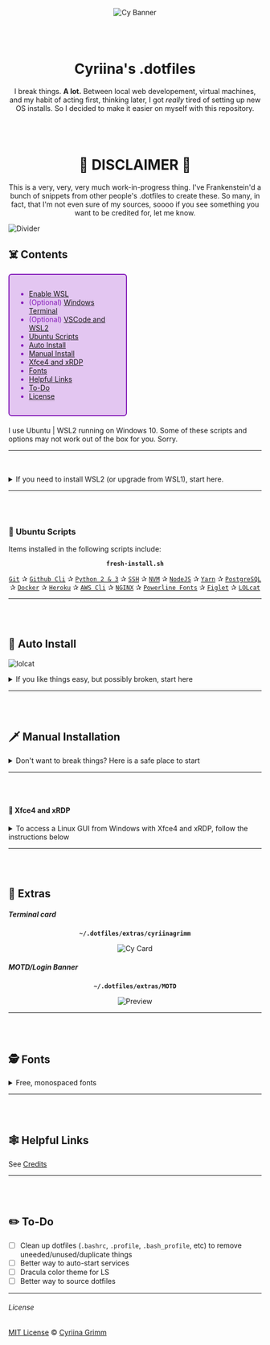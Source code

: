 <div align="center">

![Cy Banner](assets/Cyriina_Banner.png?raw=true "Cy Banner")

<br>
<br>

# Cyriina's .dotfiles

I break things. **A lot.** Between local web developement, virtual machines, and my habit of acting first, thinking later, I got *really* tired of setting up new OS installs. So I decided to make it easier on myself with this repository.

<br>
<br>

🦇 **DISCLAIMER** 🦇
==============================
This is a very, very, very much work-in-progress thing. I've Frankenstein'd a bunch of snippets from other people's .dotfiles to create these. So many, in fact, that I'm not even sure of my sources, soooo if you see something you want to be credited for, let me know.

</div>

![Divider](assets/divider.png?raw=true "Divider")

## ☠️ Contents
<div style="padding: 15px; border: 2px solid transparent; margin-bottom: 20px; border-radius: 6px; color: #8319b8; background-color: #e3c6f1; border-color: #8319b8; width: 40%;">

- [Enable WSL](#enable-wsl)
- (Optional) [Windows Terminal](#windows-terminal)
- (Optional) [VSCode and WSL2](#vscode-and-wsl2)
- [Ubuntu Scripts](#ubuntu-scripts)
- [Auto Install](#auto-install)
- [Manual Install](#manual-install)
- [Xfce4 and xRDP](#xfce4-and-xrdp)
- [Fonts](#fonts)
- [Helpful Links](#helpful-links)
- [To-Do](#to-do)
- [License](#license)
</div>

I use Ubuntu | WSL2 running on Windows 10. Some of these scripts and options may not work out of the box for you. Sorry.

_____
<br>
<br>

<details>
<summary>If you need to install WSL2 (or upgrade from WSL1), start here.</summary>

### ❶ Enable WSL

*[WSL development on GitHub](https://github.com/microsoft/WSL)*

Enable WSL 2 and update the linux kernel ([Source](https://docs.microsoft.com/en-us/windows/wsl/install-win10))

```powershell
# Open PowerShell as Administrator

# Enable WSL and VirtualMachinePlatform features
dism.exe /online /enable-feature /featurename:Microsoft-Windows-Subsystem-Linux /all /norestart
dism.exe /online /enable-feature /featurename:VirtualMachinePlatform /all /norestart

# Download and install the Linux kernel update package
$wslUpdateInstallerUrl = "https://wslstorestorage.blob.core.windows.net/wslblob/wsl_update_x64.msi"
$downloadFolderPath = (New-Object -ComObject Shell.Application).NameSpace('shell:Downloads').Self.Path
$wslUpdateInstallerFilePath = "$downloadFolderPath/wsl_update_x64.msi"
$wc = New-Object System.Net.WebClient
$wc.DownloadFile($wslUpdateInstallerUrl, $wslUpdateInstallerFilePath)
Start-Process -Filepath "$wslUpdateInstallerFilePath"

# Set WSL default version to 2
wsl --set-default-version 2
```

#### ❷ Choose an Ubuntu Distro from the Microsoft Store

- [Ubuntu](https://www.microsoft.com/en-us/p/ubuntu/9nblggh4msv6)
- [Ubuntu 20.04](https://www.microsoft.com/en-us/p/ubuntu-2004-lts/9n6svws3rx71)
- [Ubuntu 18.04](https://www.microsoft.com/en-us/p/ubuntu-1804-lts/9n9tngvndl3q)
- [Ubuntu 16.04](https://www.microsoft.com/en-us/p/ubuntu-1604/9pjn388hp8c9)

#### ❸ Set Up Ubuntu User

Boot the Ubuntu app you just installed and follow any instructions to setup your Ubuntu user profile.

Update Ubuntu deps with: `sudo apt-get update && sudo apt-get upgrade`

#### ❹ Set Default Ubuntu Distro

If you installed more than one version of Ubuntu, or you plan on installing others in the future, go ahead and set the default distro you want being used.

```powershell
# Open PowerShell as Administrator

# wsl --set-version <Distro> <WSL Version>
wsl --set-version Ubuntu-20.04 2

# Validate the correct WSL version is being used:
wsl --list --verbose
```

#### ❺ Windows Terminal

*[Windows Terminal development on GitHub](https://github.com/microsoft/terminal)*

Microsoft's [Terminal app](https://www.microsoft.com/store/productId/9N0DX20HK701) is a modern terminal app designed for seamless integration between Windows and WSL, including support for different shells, custom themes, tabs and unicode (read emoji).

#### ❻ VSCode and WSL2
*[VSCode remote server development on GitHub](https://github.com/microsoft/vscode-remote-release)*
With VSCode's remote server feature, it has native support for WSL. You can run `code .` (or `code-insiders .` if you're using the Insiders version) from within a folder in any terminal, and VSCode makes the magic happen. See the [docs for further information](https://code.visualstudio.com/docs/remote/wsl).

#### ❼ Next Steps

At this point, you should have WSL2 working and an Ubunto distro installed. If your Ubuntu user is set up and your terminal is ready to go, follow the rest of the guide below.
</details>

_____
	
<br>
<br>
	
### 🦴 Ubuntu Scripts

Items installed in the following scripts include:

<div align="center">

**`fresh-install.sh`**

[`Git`](https://git-scm.com/) ✰ [`Github Cli`](https://cli.github.com/) ✰ [`Python 2 & 3`](https://www.python.org/downloads/) ✰ [`SSH`](https://www.openssh.com/) ✰ [`NVM`](https://github.com/nvm-sh/nvm) ✰ [`NodeJS`](https://nodejs.org/en/) ✰ [`Yarn`](https://yarnpkg.com/) ✰ [`PostgreSQL`](https://www.postgresql.org/) ✰ [`Docker`](https://www.docker.com/) ✰ [`Heroku`](https://www.heroku.com) ✰ [`AWS Cli`](https://aws.amazon.com/cli/) ✰ [`NGINX`](https://www.nginx.com/) ✰ [`Powerline Fonts`](https://github.com/powerline/fonts) ✰ [`Figlet`](http://www.figlet.org/) ✰ [`LOLcat`](https://github.com/busyloop/lolcat)

</div>
	
_____
	
<br>
<br>

## 🤖 Auto Install
![lolcat](assets/lolcat.png?raw=true "lolcat")

<details>
<summary>If you like things easy, but possibly broken, start here</summary>

1. Clone the repository into the `sources` directory:
    ```shell
    cd ~ && git clone https://github.com/Grimmstar/.dotfiles ~/sources/dotfiles
    ```

2. Run the `fresh-install.sh` script:
    ```shell
    ~/sources/dotfiles/fresh-install.sh
    ```
</details>

_____
	
<br>
<br>
	
## 🗡️ Manual Installation

<details>
<summary>Don't want to break things? Here is a safe place to start</summary>

- Open `fresh-install.sh` and copy/paste the commands you wish to use from top to bottom. I mean, that's the simplest way I can put it.
</details>

_____
	
<br>
<br>
	
#### 🧚 Xfce4 and xRDP

<details>
<summary>To access a Linux GUI from Windows with Xfce4 and xRDP, follow the instructions below</summary>

#### Download and install Xfce4 and the xRDP server
In a WSL terminal, run the following command:
```bash
# This is going to take *awhile*. Patience is a virtue.
sudo apt-get -y install xfce4 && sudo apt-get -y install xubuntu-desktop

# xRDP
sudo apt-get -y install xrdp
```

#### Configure xRDP for xfce4 and restart
```bash
# configure
echo xfce4-session > ~/.xsession

# restart
sudo service xrdp restart
```

#### Note the WSL IP address
```bash
ifconfig | grep inet
```

At this point, you should be able to open an RDP session from Windows 10.
- Open a `cmd` prompt and run `mstsc`
- Provide the WSL IP address
- (Optional) Provide your login info
- Connect the remote desktop

</details>

_____
	
<br>
<br>
	
## 🔮 Extras

##### Terminal card
<div align="center">

**`~/.dotfiles/extras/cyriinagrimm`**

![Cy Card](assets/terminal_card.png?raw=true "Cy Card")
</div>

##### MOTD/Login Banner
<div align="center">

**`~/.dotfiles/extras/MOTD`**

![Preview](assets/cy_motd.png?raw=true "Preview")
</div>

_____
	
<br>
<br>
	
## 🕵️ Fonts

<details>
	<summary>Free, monospaced fonts</summary>
- [Microsoft's Cascadia Code with Powerlines](https://github.com/microsoft/cascadia-code): mono, ligatures, free
- [JetBrains Mono](https://www.jetbrains.com/lp/mono/#how-to-install): mono, ligatures, free
- [Fira Code](https://github.com/tonsky/FiraCode): mono, ligatures, free
- [Anomaly Mono](https://github.com/benbusby/anomaly-mono): mono, free
- [Hack](https://github.com/source-foundry/Hack): mono, free
- [Source Code Pro](https://www.1001fonts.com/source-code-pro-font.html): mono, ligatures, free
- [Anonymous Pro](https://www.1001fonts.com/anonymous-pro-font.html): mono, ligatures, free
- [Software Tester 7](https://www.1001fonts.com/software-tester-7-font.html): mono, free
- [NovaMono](https://www.1001fonts.com/novamono-font.html): mono, ligatures, free

</details>

_____
	
<br>
<br>
	
## 🕸️ Helpful Links

See [Credits](credits.md "Credits")
<br>

_____
	
<br>
<br>
	
## ✏️ To-Do
- [ ] Clean up dotfiles (`.bashrc`, `.profile`, `.bash_profile`, etc) to remove uneeded/unused/duplicate things
- [ ] Better way to auto-start services
- [ ] Dracula color theme for LS
- [ ] Better way to source dotfiles

_____

###### License

[MIT License](LICENSE) © [Cyriina Grimm](https://github.com/Grimmstar/)
